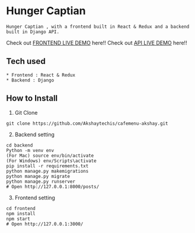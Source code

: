 # Hunger Captian
```
Hunger Captian , with a frontend built in React & Redux and a backend built in Django API.
```
Check out [FRONTEND LIVE DEMO](https://frontend-prince.herokuapp.com/) here!!
Check out [API LIVE DEMO](https://backend-prince.herokuapp.com/) here!!
## Tech used
```
* Frontend : React & Redux
* Backend : Django
```
## How to Install
1. Git Clone
```
git clone https://github.com/Akshaytechis/cafemenu-akshay.git
```
2. Backend setting
```
cd backend
Python -m venv env
(For Mac) source env/bin/activate
(For Windows) env/Scripts\activate
pip install -r requirements.txt
python manage.py makemigrations
python manage.py migrate
python manage.py runserver
# Open http://127.0.0.1:8000/posts/
```
3. Frontend setting
```
cd frontend
npm install
npm start
# Open http://127.0.0.1:3000/
```
